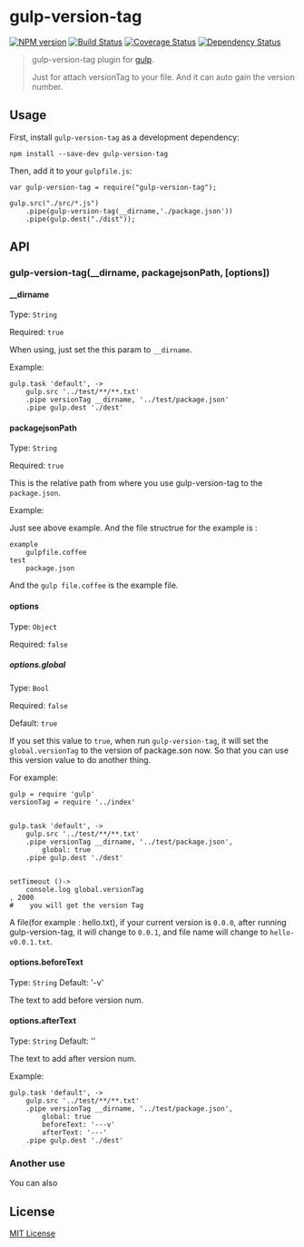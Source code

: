 
# gulp-version-tag
[![NPM version][npm-image]][npm-url] [![Build Status][travis-image]][travis-url]  [![Coverage Status][coveralls-image]][coveralls-url] [![Dependency Status][depstat-image]][depstat-url]

> gulp-version-tag plugin for [gulp](https://github.com/wearefractal/gulp).
> 
> Just for attach versionTag to your file. And it can auto gain the version number.

## Usage

First, install `gulp-version-tag` as a development dependency:

```
npm install --save-dev gulp-version-tag
```

Then, add it to your `gulpfile.js`:

```
var gulp-version-tag = require("gulp-version-tag");

gulp.src("./src/*.js")
	.pipe(gulp-version-tag(__dirname,'./package.json'))
	.pipe(gulp.dest("./dist"));
```

## API

### gulp-version-tag(__dirname, packagejsonPath, [options])

#### __dirname
Type: `String` 

Required: `true`

When using, just set the this param to `__dirname`.

Example:

```
gulp.task 'default', ->
	gulp.src '../test/**/**.txt'
	.pipe versionTag __dirname, '../test/package.json'
	.pipe gulp.dest './dest'
```

#### packagejsonPath
Type: `String`  

Required: `true`

This is the relative path from where you use gulp-version-tag to the `package.json`.

Example:

Just see above example. And the file structrue for the example is :

```
example
    gulpfile.coffee
test
    package.json
```

And the `gulp file.coffee` is the example file.

#### options

Type: `Object`

Required: `false`

##### options.global

Type: `Bool`

Required: `false`

Default: `true`

If you set this value to `true`, when run `gulp-version-tag`, it will set the `global.versionTag` to the version of package.son now. So that you can use this version value to do another thing.

For example:

```
gulp = require 'gulp'
versionTag = require '../index'


gulp.task 'default', ->
	gulp.src '../test/**/**.txt'
	.pipe versionTag __dirname, '../test/package.json',
		global: true
	.pipe gulp.dest './dest'


setTimeout ()->
	console.log global.versionTag
, 2000
#    you will get the version Tag

```

A file(for example : hello.txt), if your current version is `0.0.0`, after running gulp-version-tag, it will change to `0.0.1`, 
and file name will change to `hello-v0.0.1.txt`.

#### options.beforeText

Type: `String`
Default: '-v'

The text to add before version num.

#### options.afterText

Type: `String`
Default: ''

The text to add after version num.

Example:

```
gulp.task 'default', ->
	gulp.src '../test/**/**.txt'
	.pipe versionTag __dirname, '../test/package.json',
		global: true
		beforeText: '---v'
		afterText: '---'
	.pipe gulp.dest './dest'
```

### Another use

You can also 



## License

[MIT License](http://en.wikipedia.org/wiki/MIT_License)

[npm-url]: https://npmjs.org/package/gulp-version-tag
[npm-image]: https://badge.fury.io/js/gulp-version-tag.png

[travis-url]: http://travis-ci.org/soliury/gulp-version-tag
[travis-image]: https://secure.travis-ci.org/soliury/gulp-version-tag.png?branch=master

[coveralls-url]: https://coveralls.io/r/soliury/gulp-version-tag
[coveralls-image]: https://coveralls.io/repos/soliury/gulp-version-tag/badge.png

[depstat-url]: https://david-dm.org/soliury/gulp-version-tag
[depstat-image]: https://david-dm.org/soliury/gulp-version-tag.png

